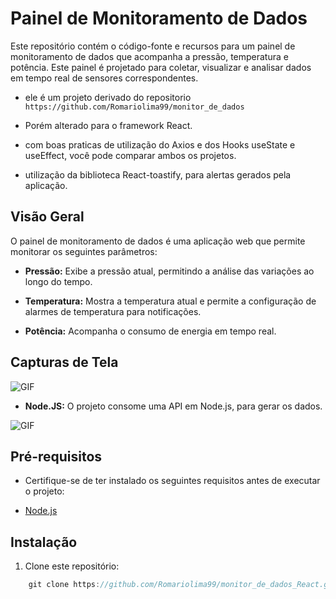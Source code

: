 # Painel de Monitoramento de Dados

Este repositório contém o código-fonte e recursos para um painel de monitoramento de dados que acompanha a pressão, temperatura e potência. Este painel é projetado para coletar, visualizar e analisar dados em tempo real de sensores correspondentes.

- ele é um projeto derivado do repositorio ```https://github.com/Romariolima99/monitor_de_dados```

- Porém alterado para o framework React.

- com boas praticas de utilização do Axios e dos Hooks useState e useEffect, você pode comparar ambos os projetos. 

- utilização da biblioteca React-toastify, para alertas gerados pela aplicação.

## Visão Geral

O painel de monitoramento de dados é uma aplicação web que permite monitorar os seguintes parâmetros:

- **Pressão:** Exibe a pressão atual, permitindo a análise das variações ao longo do tempo.

- **Temperatura:** Mostra a temperatura atual e permite a configuração de alarmes de temperatura para notificações.

- **Potência:** Acompanha o consumo de energia em tempo real.

## Capturas de Tela

<img src="https://i.imgur.com/PDfwB8T.png" alt="GIF" data-canonical-src="https://i.imgur.com/PDfwB8T.png" style="max-width: 50%;">


- **Node.JS:** O projeto consome uma API em Node.js, para gerar os dados.

<img src="https://i.imgur.com/Xs4I7pB.png" alt="GIF" data-canonical-src="https://i.imgur.com/Xs4I7pB.png" style="max-width: 50%;">

## Pré-requisitos

- Certifique-se de ter instalado os seguintes requisitos antes de executar o projeto:

- [Node.js](https://nodejs.org/)

## Instalação

1. Clone este repositório:
```js
    git clone https://github.com/Romariolima99/monitor_de_dados_React.git
 ```
